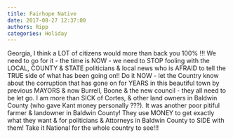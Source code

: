 ```yaml
---
title: Fairhope Native
date: 2017-08-27 12:37:00
authors: Ripp
categories: Holiday
---
```


 Georgia, I think a LOT of citizens would more than back you 100% !!!  We need to go for it - the time is NOW - we need to STOP fooling with the LOCAL, COUNTY &amp; STATE politicians &amp; local news who is AFRAID to tell the TRUE side of what has been going on!!   Do it NOW - let the Country know about the corruption that has gone on for YEARS in this beautiful town  by previous MAYORS &amp; now Burrell, Boone &amp; the new council - they all need to be let go.  I am more than SICK of Cortes, &amp; other land owners in Baldwin County (who gave Kant money personally ???). It was another poor pitiful farmer &amp; landowner in Baldwin County!  They use MONEY to get exactly what they want &amp; for politicians &amp; Attorneys in Baldwin County to SIDE with them!  Take it National for the whole country to see!!!